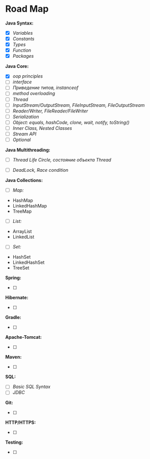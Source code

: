 # Road Map

**Java Syntax:**

- [X]  *Variables*
- [X]  *Constants*
- [X]  *Types*
- [X]  *Function*
- [X]  *Packages*

**Java Core:**

- [X]  *oop principles*
- [ ]  *interface*
- [ ]  *Приведение типов, instanceof*
- [ ]  *method overloading*
- [ ]  *Thread*
- [ ]  *InputStream/OutputStream, FileInputStream, FileOutputStream*
- [ ]  *Reader/Writer, FileReader/FileWriter*
- [ ]  *Serialization*
- [ ]  *Object: equals, hashCode, clone, wait, notify, toString()*
- [ ]  *Inner Class, Nested Classes*
- [ ]  *Stream API*
- [ ]  *Optional*

**Java Multithreading:**

- [ ]  *Thread Life Circle, состояние объекта Thread*
- [ ]  *DeadLock, Race condition*


**Java Collections:**

- [ ]  *Map:*
- HashMap
- LinkedHashMap
- TreeMap

- [ ]  *List:*
- ArrayList
- LinkedList

- [ ]  *Set:*
- HashSet 
- LinkedHashSet 
- TreeSet 

**Spring:**

- [ ]

**Hibernate:**

- [ ]  
 
**Gradle:**

- [ ]  
 
**Apache-Tomcat:**

- [ ]

**Maven:**

- [ ]  

**SQL:**

- [ ]  *Basic SQL Syntax*
- [ ]  *JDBC*

**Git:**

- [ ]  

**HTTP/HTTPS:**

- [ ]  

**Testing:**

- [ ]  